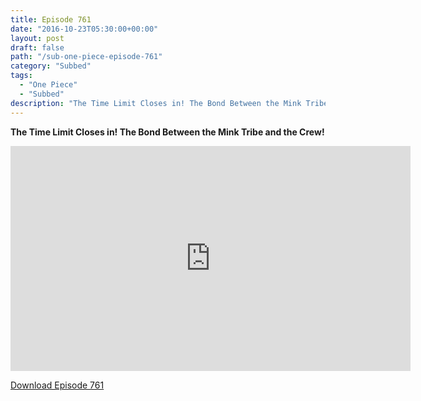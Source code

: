 ```yaml
---
title: Episode 761
date: "2016-10-23T05:30:00+00:00"
layout: post
draft: false
path: "/sub-one-piece-episode-761"
category: "Subbed"
tags:
  - "One Piece"
  - "Subbed"
description: "The Time Limit Closes in! The Bond Between the Mink Tribe and the Crew!"
---
```


**The Time Limit Closes in! The Bond Between the Mink Tribe and the Crew!**

<iframe width="640" height="360" src="https://www.rapidvideo.com/e/G6FRPGS3GF" frameborder="0" marginwidth=0 marginheight=0 scrolling=no allowfullscreen></iframe>

<a href="http://ouo.io/qs/eCodkFEQ?s=https://rapidvid.to/d/https://www.rapidvideo.com/e/G6FRPGS3GF">Download Episode 761</a>
